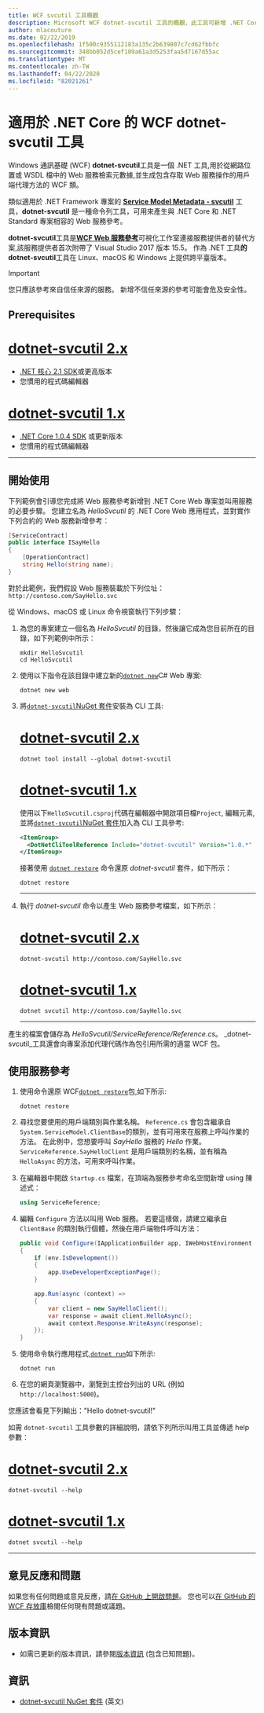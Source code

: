 ```yaml
---
title: WCF svcutil 工具概觀
description: Microsoft WCF dotnet-svcutil 工具的概觀，此工具可新增 .NET Core 和 ASP.NET Core 專案功能，與 .NET Framework 專案的 WCF svcutil 工具類似。
author: mlacouture
ms.date: 02/22/2019
ms.openlocfilehash: 1f500c9355112183a135c2b639807c7cd62fbbfc
ms.sourcegitcommit: 348bb052d5cef109a61a3d5253faa5d7167d55ac
ms.translationtype: MT
ms.contentlocale: zh-TW
ms.lasthandoff: 04/22/2020
ms.locfileid: "82021261"
---
```

# <a name="wcf-dotnet-svcutil-tool-for-net-core"></a>適用於 .NET Core 的 WCF dotnet-svcutil 工具

Windows 通訊基礎 (WCF) **dotnet-svcutil**工具是一個 .NET 工具,用於從網路位置或 WSDL 檔中的 Web 服務檢索元數據,並生成包含存取 Web 服務操作的用戶端代理方法的 WCF 類。

類似適用於 .NET Framework 專案的 [**Service Model Metadata - svcutil**](../../framework/wcf/servicemodel-metadata-utility-tool-svcutil-exe.md) 工具，**dotnet-svcutil** 是一種命令列工具，可用來產生與 .NET Core 和 .NET Standard 專案相容的 Web 服務參考。

**dotnet-svcutil**工具是[**WCF Web 服務參考**](wcf-web-service-reference-guide.md)可視化工作室連接服務提供者的替代方案,該服務提供者首次附帶了 Visual Studio 2017 版本 15.5。 作為 .NET 工具**的 dotnet-svcutil**工具在 Linux、macOS 和 Windows 上提供跨平臺版本。

> [!IMPORTANT]
> 您只應該參考來自信任來源的服務。 新增不信任來源的參考可能會危及安全性。

## <a name="prerequisites"></a>Prerequisites

<!-- markdownlint-disable MD025 -->

# <a name="dotnet-svcutil-2x"></a>[dotnet-svcutil 2.x](#tab/dotnetsvcutil2x)

- [.NET 核心 2.1 SDK](https://dotnet.microsoft.com/download)或更高版本
- 您慣用的程式碼編輯器

# <a name="dotnet-svcutil-1x"></a>[dotnet-svcutil 1.x](#tab/dotnetsvcutil1x)

- [.NET Core 1.0.4 SDK](https://dotnet.microsoft.com/download) 或更新版本
- 您慣用的程式碼編輯器

---

## <a name="getting-started"></a>開始使用

下列範例會引導您完成將 Web 服務參考新增到 .NET Core Web 專案並叫用服務的必要步驟。 您建立名為 *HelloSvcutil* 的 .NET Core Web 應用程式，並對實作下列合約的 Web 服務新增參考：

```csharp
[ServiceContract]
public interface ISayHello
{
    [OperationContract]
    string Hello(string name);
}
```

對於此範例，我們假設 Web 服務裝載於下列位址：`http://contoso.com/SayHello.svc`

從 Windows、macOS 或 Linux 命令視窗執行下列步驟：

1. 為您的專案建立一個名為 _HelloSvcutil_ 的目錄，然後讓它成為您目前所在的目錄，如下列範例中所示：

    ```console
    mkdir HelloSvcutil
    cd HelloSvcutil
    ```

2. 使用以下指令在該目錄中建立新的[`dotnet new`](../tools/dotnet-new.md)C# Web 專案:

    ```dotnetcli
    dotnet new web
    ```

3. 將[`dotnet-svcutil`NuGet 套件](https://nuget.org/packages/dotnet-svcutil)安裝為 CLI 工具: <!-- markdownlint-disable MD023 -->
    # <a name="dotnet-svcutil-2x"></a>[dotnet-svcutil 2.x](#tab/dotnetsvcutil2x)

    ```dotnetcli
    dotnet tool install --global dotnet-svcutil
    ```

    # <a name="dotnet-svcutil-1x"></a>[dotnet-svcutil 1.x](#tab/dotnetsvcutil1x)
    使用以下`HelloSvcutil.csproj`代碼在編輯器中開啟項目檔`Project`, 編輯元素,並將[`dotnet-svcutil`NuGet 套件](https://nuget.org/packages/dotnet-svcutil)加入為 CLI 工具參考:

    ```xml
    <ItemGroup>
      <DotNetCliToolReference Include="dotnet-svcutil" Version="1.0.*" />
    </ItemGroup>
    ```

    接著使用 [`dotnet restore`](../tools/dotnet-restore.md) 命令還原 _dotnet-svcutil_ 套件，如下所示：

    ```dotnetcli
    dotnet restore
    ```

    ---

4. 執行 _dotnet-svcutil_ 命令以產生 Web 服務參考檔案，如下所示：

    # <a name="dotnet-svcutil-2x"></a>[dotnet-svcutil 2.x](#tab/dotnetsvcutil2x)

    ```dotnetcli
    dotnet-svcutil http://contoso.com/SayHello.svc
    ```

    # <a name="dotnet-svcutil-1x"></a>[dotnet-svcutil 1.x](#tab/dotnetsvcutil1x)

    ```dotnetcli
    dotnet svcutil http://contoso.com/SayHello.svc
    ```

    ---

產生的檔案會儲存為 _HelloSvcutil/ServiceReference/Reference.cs_。 _dotnet-svcutil_工具還會向專案添加代理代碼作為包引用所需的適當 WCF 包。

## <a name="using-the-service-reference"></a>使用服務參考

1. 使用命令還原 WCF[`dotnet restore`](../tools/dotnet-restore.md)包,如下所示:

    ```dotnetcli
    dotnet restore
    ```

2. 尋找您要使用的用戶端類別與作業名稱。 `Reference.cs` 會包含繼承自 `System.ServiceModel.ClientBase`的類別，並有可用來在服務上呼叫作業的方法。 在此例中，您想要呼叫 _SayHello_ 服務的 _Hello_ 作業。 `ServiceReference.SayHelloClient` 是用戶端類別的名稱，並有稱為 `HelloAsync` 的方法，可用來呼叫作業。

3. 在編輯器中開啟 `Startup.cs` 檔案，在頂端為服務參考命名空間新增 using 陳述式：

    ```csharp
    using ServiceReference;
    ```

4. 編輯 `Configure` 方法以叫用 Web 服務。 若要這樣做，請建立繼承自 `ClientBase` 的類別執行個體，然後在用戶端物件呼叫方法：

    ```csharp
    public void Configure(IApplicationBuilder app, IWebHostEnvironment env)
    {
        if (env.IsDevelopment())
        {
            app.UseDeveloperExceptionPage();
        }

        app.Run(async (context) =>
        {
            var client = new SayHelloClient();
            var response = await client.HelloAsync();
            await context.Response.WriteAsync(response);
        });
    }

    ```

5. 使用命令執行應用程式,[`dotnet run`](../tools/dotnet-run.md)如下所示:

    ```dotnetcli
    dotnet run
    ```

6. 在您的網頁瀏覽器中，瀏覽到主控台列出的 URL (例如 `http://localhost:5000`)。

您應該會看見下列輸出："Hello dotnet-svcutil!"

如需 `dotnet-svcutil` 工具參數的詳細說明，請依下列所示叫用工具並傳遞 help 參數：
# <a name="dotnet-svcutil-2x"></a>[dotnet-svcutil 2.x](#tab/dotnetsvcutil2x)

```dotnetcli
dotnet-svcutil --help
```

# <a name="dotnet-svcutil-1x"></a>[dotnet-svcutil 1.x](#tab/dotnetsvcutil1x)

```dotnetcli
dotnet svcutil --help
```

---

## <a name="feedback--questions"></a>意見反應和問題

如果您有任何問題或意見反應，請[在 GitHub 上開啟問題](https://github.com/dotnet/wcf/issues/new)。 您也可以[在 GitHub 的 WCF 存放庫](https://github.com/dotnet/wcf/issues?utf8=%E2%9C%93&q=is:issue%20label:tooling)檢閱任何現有問題或議題。

## <a name="release-notes"></a>版本資訊

- 如需已更新的版本資訊，請參閱[版本資訊](https://github.com/dotnet/wcf/blob/master/release-notes/dotnet-svcutil-notes.md) (包含已知問題)。

## <a name="information"></a>資訊

- [dotnet-svcutil NuGet 套件](https://nuget.org/packages/dotnet-svcutil) \(英文\)
